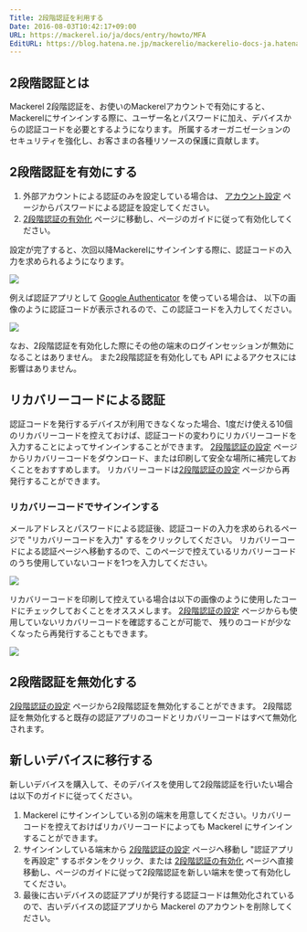 ```yaml
---
Title: 2段階認証を利用する
Date: 2016-08-03T10:42:17+09:00
URL: https://mackerel.io/ja/docs/entry/howto/MFA
EditURL: https://blog.hatena.ne.jp/mackerelio/mackerelio-docs-ja.hatenablog.mackerel.io/atom/entry/10328749687177179436
---
```


<h2 id="about-mfa">2段階認証とは</h2>

Mackerel 2段階認証を、お使いのMackerelアカウントで有効にすると、Mackerelにサインインする際に、ユーザー名とパスワードに加え、デバイスからの認証コードを必要とするようになります。
所属するオーガニゼーションのセキュリティを強化し、お客さまの各種リソースの保護に貢献します。

<h2 id="enable-mfa">2段階認証を有効にする</h2>

1. 外部アカウントによる認証のみを設定している場合は、 [アカウント設定](https://mackerel.io/settings/user?tab=account) ページからパスワードによる認証を設定してください。
2. [2段階認証の有効化](https://mackerel.io/settings/user/mfa/enroll) ページに移動し、ページのガイドに従って有効化してください。

設定が完了すると、次回以降Mackerelにサインインする際に、認証コードの入力を求められるようになります。

![](https://cdn-ak.f.st-hatena.com/images/fotolife/h/haya14busa/20160802/20160802173713.png)

例えば認証アプリとして [Google Authenticator](https://support.google.com/accounts/answer/1066447) を使っている場合は、
以下の画像のように認証コードが表示されるので、この認証コードを入力してください。

![](https://cdn-ak.f.st-hatena.com/images/fotolife/h/haya14busa/20160802/20160802170630.png)

なお、2段階認証を有効化した際にその他の端末のログインセッションが無効になることはありません。
また2段階認証を有効化しても API によるアクセスには影響はありません。

<h2 id="about-recovery-code">リカバリーコードによる認証</h2>

認証コードを発行するデバイスが利用できなくなった場合、1度だけ使える10個のリカバリーコードを控えておけば、認証コードの変わりにリカバリーコードを入力することによってサインインすることができます。
[2段階認証の設定](https://mackerel.io/settings/user/mfa/configure) ページからリカバリーコードをダウンロード、または印刷して安全な場所に補完しておくことをおすすめします。
リカバリーコードは[2段階認証の設定](https://mackerel.io/settings/user/mfa/configure) ページから再発行することができます。

### リカバリーコードでサインインする

メールアドレスとパスワードによる認証後、認証コードの入力を求められるページで "リカバリーコードを入力" するをクリックしてください。
リカバリーコードによる認証ページへ移動するので、このページで控えているリカバリーコードのうち使用していないコードを1つを入力してください。

![](https://cdn-ak.f.st-hatena.com/images/fotolife/h/haya14busa/20160802/20160802175127.png)

リカバリーコードを印刷して控えている場合は以下の画像のように使用したコードにチェックしておくことをオススメします。
[2段階認証の設定](https://mackerel.io/settings/user/mfa/configure) ページからも使用していないリカバリーコードを確認することが可能で、
残りのコードが少なくなったら再発行することもできます。

![](https://cdn-ak.f.st-hatena.com/images/fotolife/h/haya14busa/20160802/20160802174701.png)

<h2 id="disable-mfa">2段階認証を無効化する</h2>

[2段階認証の設定](https://mackerel.io/settings/user/mfa/configure) ページから2段階認証を無効化することができます。
2段階認証を無効化すると既存の認証アプリのコードとリカバリーコードはすべて無効化されます。

<h2 id="move-to-new-device">新しいデバイスに移行する</h2>

新しいデバイスを購入して、そのデバイスを使用して2段階認証を行いたい場合は以下のガイドに従ってください。

1. Mackerel にサインインしている別の端末を用意してください。リカバリーコードを控えておけばリカバリーコードによっても Mackerel にサインインすることができます。
2. サインインしている端末から [2段階認証の設定](https://mackerel.io/settings/user/mfa/configure) ページへ移動し "認証アプリを再設定" するボタンをクリック、または
[2段階認証の有効化](https://mackerel.io/settings/user/mfa/enroll) ページへ直接移動し、ページのガイドに従って2段階認証を新しい端末を使って有効化してください。
3. 最後に古いデバイスの認証アプリが発行する認証コードは無効化されているので、古いデバイスの認証アプリから Mackerel のアカウントを削除してください。
